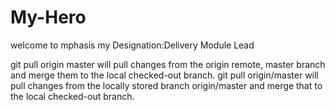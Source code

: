 # My-Hero
welcome to mphasis
my Designation:Delivery Module Lead
<p>git pull origin master will pull changes from the origin remote, master branch and merge them to the local checked-out branch. git pull origin/master will pull changes from the locally stored branch origin/master and merge that to the local checked-out branch.
</p>